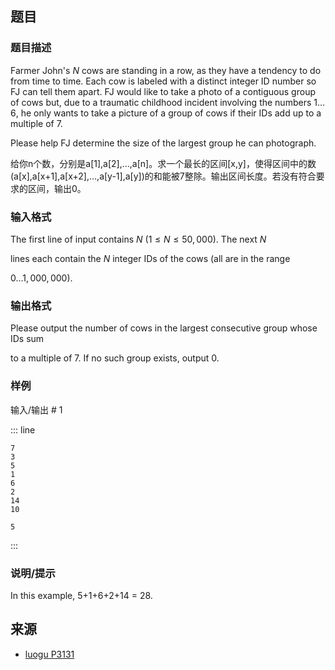 ## 题目




### 题目描述

Farmer John's $N$ cows are standing in a row, as they have a tendency to do from time to time.  Each cow is labeled with a distinct integer ID number so FJ can tell them apart. FJ would like to take a photo of a contiguous group of cows but, due to a traumatic  childhood incident involving the numbers $1 \ldots 6$, he only wants to take a picture of a group of cows if their IDs add up to a multiple of 7.


Please help FJ determine the size of the largest group he can photograph.

给你n个数，分别是a[1],a[2],...,a[n]。求一个最长的区间[x,y]，使得区间中的数(a[x],a[x+1],a[x+2],...,a[y-1],a[y])的和能被7整除。输出区间长度。若没有符合要求的区间，输出0。





### 输入格式
The first line of input contains $N$ ($1 \leq N \leq 50,000$).  The next $N$

lines each contain the $N$ integer IDs of the cows (all are in the range

$0 \ldots 1,000,000$).




### 输出格式

Please output the number of cows in the largest consecutive group whose IDs sum

to a multiple of 7.  If no such group exists, output 0.




### 样例


输入/输出 # 1

::: line
```
7
3
5
1
6
2
14
10
```

```
5
```
:::





### 说明/提示
In this example, 5+1+6+2+14 = 28.



## 来源

- [luogu P3131](https://www.luogu.com.cn/problem/P3131)
